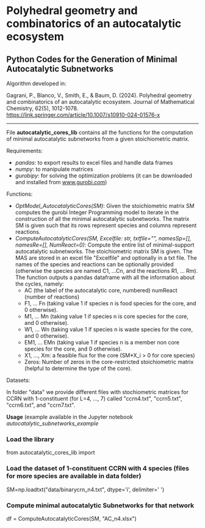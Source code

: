 # Polyhedral geometry and combinatorics of an autocatalytic ecosystem
## Python Codes for the Generation of Minimal Autocatalytic Subnetworks

Algorithm developed in:

Gagrani, P., Blanco, V., Smith, E., & Baum, D. (2024). Polyhedral geometry and combinatorics of an autocatalytic ecosystem. Journal of Mathematical Chemistry, 62(5), 1012-1078. https://link.springer.com/article/10.1007/s10910-024-01576-x


__________________________
File **autocatalytic_cores_lib** contains all the functions for the computation of minimal autocatalytic subnetworks from a given stoichiometric matrix.

Requirements:

- *pandas*: to export results to excel files and handle data frames
- *numpy*: to manipulate matrices
- *gurobipy*: for solving the optimization problems (it can be downloaded and installed from www.gurobi.com)

Functions:

- _OptModel_AutocatalyticCores(SM)_: Given the stoichiometric matrix SM computes the gurobi Integer Programming model to iterate in the construction of all the minimal autocatalytic subnetworks. The matrix SM is given such that its rows represent species and columns represent reactions.
- _ComputeAutocatalyticCores(SM, Excelfile: str, txtfile="", namesSp=[], namesRe=[], NumReact=0)_: Compute the entire list of minimal-support autocatalytic subnetworks. The stoichiometric matrix SM is given. The MAS are stored in an excel file "Excelfile" and optionally in a txt file. The names of the species and reactions can be optionally provided (otherwise the species are named C1, ...Cn, and the reactions R1, ... Rm). The function outputs a pandas dataframe with all the information about the cycles, namely:
  - AC (the label of the autocatalytic core, numbered)
numReact (number of reactions)
  - F1, ... Fn (taking value 1 if species n is food species for the core, and 0 otherwise).
  - M1, ... Mn (taking value 1 if species n is core species for the core, and 0 otherwise).
  - W1, ... Wn (taking value 1 if species n is waste species for the core, and 0 otherwise).
  - EM1, ... EMn (taking value 1 if species n is a member non core species for the core, and 0 otherwise).
  - X1, ..., Xm: a feasible flux for the core (SM*X_i > 0 for core species)
  - Zeros: Number of zeros in the core-restricted stoichiometric matrix (helpful to determine the type of the core).

Datasets:

In folder "data" we provide different files with stochiometric matrices for CCRN with 1-constituent (for L=4, ..., 7) called "ccrn4.txt",  "ccrn5.txt",  "ccrn6.txt", and  "ccrn7.txt".

**Usage** (example available in the Jupyter notebook _autocatalytic_subnetworks_example_ 

### Load the library
from autocatalytic_cores_lib import

### Load the dataset of 1-constituent CCRN with 4 species (files for more species are available in data folder)
SM=np.loadtxt("data/binarycrn_n4.txt", dtype='i', delimiter=' ')

### Compute minimal autocatalytic Subnetworks for that network
df = ComputeAutocatalyticCores(SM, "AC_n4.xlsx")



